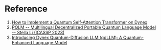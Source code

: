 # Reference
1. [ How to Implement a Quantum Self-Attention Transformer on Dynex ](https://medium.com/@dynexcoin/how-to-implement-a-quantum-self-attention-transformer-on-dynex-4c3c72e03eea)
2. [PQLM -- Multilingual Decentralized Portable Quantum Language Model -- Stella Li (ICASSP 2023)](https://www.youtube.com/watch?v=N41UwsYyp-8)
3. [Introducing Dynex Quantum-Diffusion LLM (qdLLM): A Quantum-Enhanced Language Model](https://dynexcoin.medium.com/introducing-dynex-quantum-diffusion-llm-qdllm-a-quantum-enhanced-language-model-7d61ab3f223a)